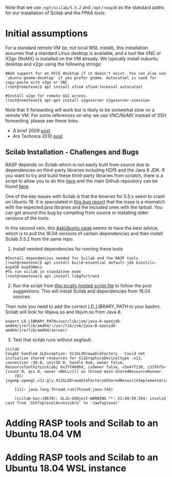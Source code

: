 Note that we use `/opt/scilab/5.5.2` and `/opt/rasp30` as the standard paths for our installation of Scilab and the FPAA tools. 

# Initial assumptions
For a standard remote VM (ie, not local WSL install), this installation assumes that a standard Linux desktop is available, and a tool like VNC or X2go (NoMX) is installed on the VM already. We typically install xubuntu desktop and x2go using the following strings:

```
#Add support for an XFCE desktop if it doesn't exist. You can also use `ubuntu-gnome-desktop` if you prefer gnome. Autocutsel is used for copy-paste with x2go or VNC. 
[root@remotevm]$ apt install xfce4 xfce4-terminal autocutsel

#Install x2go for remote GUI access. 
[root@remotevm]$ apt-get install x2goserver x2goserver-xsession
```

Note that X forwarding will work but is likely to be somewhat slow on a remote VM. For some references on why we use VNC/NoMX instead of SSH forwarding, please see these links:
* A brief 2009 [post](http://www.linuxtechie.net/2009/11/vnc-vs-x11-forwarding.html)
* Ars Technica 2010 [post](https://arstechnica.com/civis/viewtopic.php?t=1155637)

## Scilab Installation - Challenges and Bugs
RASP depends on Scilab which is not easily built from source due to dependencies on third-party libraries including HDf5 and the Java 8 JDK. If you want to try and build these third-party libraries from scratch, there is a script to allow you to do this [here](https://github.com/scilab/scilab-prerequirements) and the main Github repository can be found [here](https://github.com/scilab/scilab).

One of the key issues with Scilab is that the binaries for 5.5.x seem to crash on Ubuntu 18. It is speculated in [this bug report](http://bugzilla.scilab.org/show_bug.cgi?id=15194) that the issue is a mismatch with the expected java libraries and the included ones with the tarball. You can get around this bug by compiling from source or installing older versions of the tools. 

In this second vein, this [AskUbuntu page](https://askubuntu.com/questions/1052962/scilab-5-5-2-on-ubuntu-18-04) seems to have the best advice, which is to pull the 16.04 versions of certain dependencies and then install Scilab 5.5.2 from the same repo. 


1) Install needed dependencies for running these tools
```
#Install dependencies needed for Scilab and the RASP tools
[root@remotevm]$ apt install build-essential default-jdk binutils-msp430 msp430mcu 
#To run scilab in standalone mode
[root@remotevm]$ apt install libgfortran3
```

2) Run the script from [this locally hosted script file](https://github.com/gt-crnch-rg/rasp30/blob/master/scilab_ubuntu1804_install.sh) to follow the post suggestions. This will install Scilab and dependencies from 16.04 sources. 

Then note you need to add the correct LD_LIBRARY_PATH to your bashrc. Scilab will look for libjava.so and libjvm.so from Java 8.
```
export LD_LIBRARY_PATH=/usr/lib/jvm/java-8-openjdk-amd64/jre/lib/amd64/:/usr/lib/jvm/java-8-openjdk-amd64/jre/lib/amd64/server/
```
3) Test that scilab runs without segfault. 

```
scilab    
Caught handled GLException: X11GLXDrawableFactory - Could not initialize shared resources for X11GraphicsDevice[type .x11, connection :50.0, unitID 0, handle 0x0, owner false, ResourceToolkitLock[obj 0x37f48d6d, isOwner false, <5e47f130, c337bf5>[count 0, qsz 0, owner <NULL>]]] on thread main-SharedResourceRunner
    [0]: jogamp.opengl.x11.glx.X11GLXDrawableFactory$SharedResourceImplementation.createSharedResource(X11GLXDrawableFactory.java:306)
  
    [11]: java.lang.Thread.run(Thread.java:748)

    (scilab-bin:18670): GLib-GObject-WARNING **: 21:49:59.554: invalid cast from 'GtkToplevelAccessible' to 'JawToplevel'
```

# Adding RASP tools and Scilab to an Ubuntu 18.04 VM


# Adding RASP tools and Scilab to an Ubuntu 18.04 WSL instance


